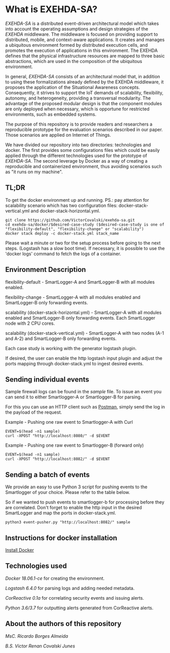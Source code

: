 # What is EXEHDA-SA?
*EXEHDA-SA* is a distributed event-driven architectural model which takes into account the operating assumptions and design strategies of the *EXEHDA* middleware. The middleware is focused on providing support to distributed, mobile, and context-aware applications. It creates and manages a ubiquitous environment formed by distributed execution cells, and promotes the execution of applications in this environment. The EXEHDA defines that the physical infrastructure resources are mapped to three basic abstractions, which are used in the composition of the ubiquitous environment.

In general, *EXEHDA-SA* consists of an architectural model that, in addition to using these formalizations already defined by the EXEHDA middleware, it proposes the application of the Situational Awareness concepts. Consequently, it strives to support the IoT demands of scalability, flexibility, autonomy, and heterogeneity, providing a transversal modularity. The advantage of the proposed modular design is that the component modules are only deployed when necessary, which is opportune for restricted environments, such as embedded systems.


The purpose of this repository is to provide readers and researchers a reproducible prototype for the evaluation scenarios described in our paper. Those scenarios are applied on Internet of Things.

We have divided our repository into two directories: technologies and docker. The first provides some configurations files which could be easily applied through the different technologies used for the prototype of *EXEHDA-SA*. The second leverage by Docker as a way of creating a reproducible and containerized environment, thus avoiding scenarios such as "it runs on my machine".

## TL;DR
To get the docker environment up and running. PS.: pay attention for scalability scenario which has two configuration files: docker-stack-vertical.yml and docker-stack-horizontal.yml.
```
git clone https://github.com/VictorCovalski/exehda-sa.git
cd exehda-sa/docker/$desired-case-study ($desired-case-study is one of "flexibility-default", "flexibility-change" or "scalability")
docker stack deploy -c docker-stack.yml stack_name
```
Please wait a minute or two for the setup process before going to the next steps. (Logstash has a slow boot time). If necessary, it is possible to use the 'docker logs' command to fetch the logs of a container.


## Environment Description

flexibility-default - SmartLogger-A and SmartLogger-B with all modules enabled.

flexibility-change - SmartLogger-A with all modules enabled and SmartLogger-B only forwarding events.

scalability (docker-stack-horizontal.yml) - SmartLogger-A with all modules enabled and SmartLogger-B only forwarding events. Each SmartLogger node with 2 CPU cores. 

scalability (docker-stack-vertical.yml) - SmartLogger-A with two nodes (A-1 and A-2) and SmartLogger-B only forwarding events. 

Each case study is working with the generator logstash plugin. 

If desired, the user can enable the http logstash input plugin and adjust the ports mapping through docker-stack.yml to ingest desired events.

## Sending individual events
Sample firewall logs can be found in the *sample* file. To issue an event you can send it to either Smartlogger-A or Smartlogger-B for parsing.

For this you can use an HTTP client such as [Postman](https://www.getpostman.com/), simply send the log in the payload of the request.

Example - Pushing one raw event to Smartlogger-A with Curl
```
EVENT=$(head -n1 sample)
curl -XPOST "http://localhost:8080/" -d $EVENT
```

Example - Pushing one raw event to Smartlogger-B (forward only)
```
EVENT=$(head -n1 sample)
curl -XPOST "http://localhost:8082/" -d $EVENT
```

## Sending a batch of events
We provide an easy to use Python 3 script for pushing events to the Smartlogger of your choice. Please refer to the table below.

So if we wanted to push events to smartlogger-b for processing before they are correlated. Don't forget to enable the http input in the desired SmartLogger and map the ports in docker-stack.yml.
```
python3 event-pusher.py "http://localhost:8082/" sample
```

## Instructions for docker installation

[Install Docker](https://docs.docker.com/install/)

## Technologies used

*Docker 18.06.1-ce* for creating the environment.

*Logstash 6.4.0* for parsing logs and adding needed metadata.

*CorReactive 0.1a* for correlating security events and issuing alerts.

*Python 3.6/3.7* for outputting alerts generated from CorReactive alerts.

## About the authors of this repository
*MsC. Ricardo Borges Almeida*

*B.S. Victor Renan Covalski Junes* 
